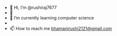 - 👋 Hi, I’m @rushiraj7677
- 👀 
- 🌱 I’m currently learning computer science
- 
- 📫 How to reach me bhamanirushi2121@gmail.com

<!---
rushiraj7677/rushiraj7677 is a ✨ special ✨ repository because its `README.md` (this file) appears on your GitHub profile.
You can click the Preview link to take a look at your changes.
--->
